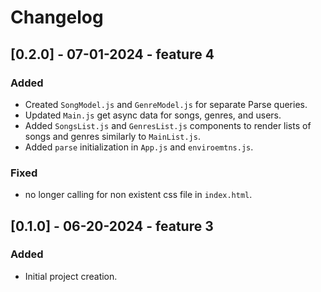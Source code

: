 # Changelog

## [0.2.0] - 07-01-2024 - feature 4
### Added
- Created `SongModel.js` and `GenreModel.js` for separate Parse queries.
- Updated `Main.js` get async data for songs, genres, and users.
- Added `SongsList.js` and `GenresList.js` components to render lists of songs and genres similarly to `MainList.js`.
- Added `parse` initialization in `App.js` and `enviroemtns.js`.

### Fixed
- no longer calling for non existent css file in `index.html`.

## [0.1.0] - 06-20-2024 - feature 3
### Added
- Initial project creation.